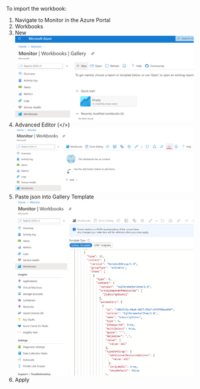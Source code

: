 To import the workbook:
1. Navigate to Monitor in the Azure Portal
2. Workbooks
3. New ![+ New](docs/png/import1.png)
4. Advanced Editor (</>) ![Advanced Editor (</>)](docs/png/import2.png)
5. Paste json into Gallery Template ![Paste json into Gallery Template](docs/png/import3.png)
6. Apply